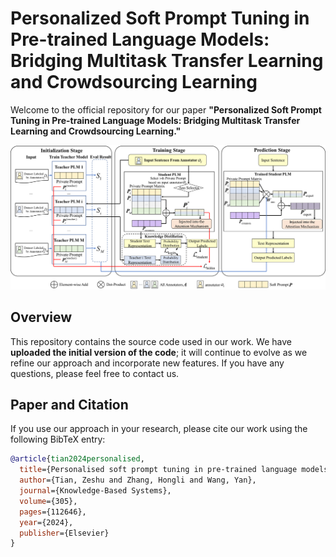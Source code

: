 # Personalized Soft Prompt Tuning in Pre-trained Language Models: Bridging Multitask Transfer Learning and Crowdsourcing Learning

Welcome to the official repository for our paper **"Personalized Soft Prompt Tuning in Pre-trained Language Models: Bridging Multitask Transfer Learning and Crowdsourcing Learning."**

![Figure: High-level overview of our approach](Figure.png)

## Overview
This repository contains the source code used in our work. We have **uploaded the initial version of the code**; it will continue to evolve as we refine our approach and incorporate new features. If you have any questions, please feel free to contact us.

## Paper and Citation
If you use our approach in your research, please cite our work using the following BibTeX entry:

```bibtex
@article{tian2024personalised,
  title={Personalised soft prompt tuning in pre-trained language models: Bridging multitask transfer learning and crowdsourcing learning},
  author={Tian, Zeshu and Zhang, Hongli and Wang, Yan},
  journal={Knowledge-Based Systems},
  volume={305},
  pages={112646},
  year={2024},
  publisher={Elsevier}
}
